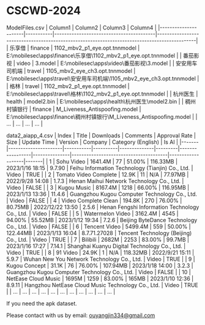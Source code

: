 # CSCWD-2024

ModelFiles.csv 
| Column1              | Column2   | Column3                                 | Column4                                                                                     |
|----------------------|-----------|-----------------------------------------|----------------------------------------------------------------------------------------------|
| 乐享借               | finance   | 1102_mbv2_p1_eye.opt.tnnmodel          | E:\mobilesec\apps\finance\乐享借\1102_mbv2_p1_eye.opt.tnnmodel                               |
| 番茄影视             | video     | 3.model                                | E:\mobilesec\apps\video\番茄影视\3.model                                                     |
| 安安用车司机端       | travel    | 1105_mbv2_eye_ch3.opt.tnnmodel         | E:\mobilesec\apps\travel\安安用车司机端\1105_mbv2_eye_ch3.opt.tnnmodel                      |
| 格林                 | travel    | 1102_mbv2_p1_eye.opt.tnnmodel          | E:\mobilesec\apps\travel\格林\1102_mbv2_p1_eye.opt.tnnmodel                                 |
| 杭州医生             | health    | model2.bin                             | E:\mobilesec\apps\health\杭州医生\model2.bin                                             |
| 稠州村镇银行         | finance   | M_Liveness_Antispoofing.model          | E:\mobilesec\apps\finance\稠州村镇银行\M_Liveness_Antispoofing.model                     |
| ...         | ...   | ...          | ...                    |


data2_aiapp_4.csv
| Index | Title                | Downloads | Comments | Approval Rate | Size    | Update Time     | Version       | Company                                | Category (English) | Is AI |
|-------|----------------------|-----------|----------|--------------|---------|-----------------|---------------|---------------------------------------|-------------------|-------|
| 1     | Sohu Video           | 1641.4M   | 77       | 51.00%       | 116.33MB | 2023/1/16 18:15 | 9.7.90        | Feihu Information Technology (Tianjin) Co., Ltd. | Video             | TRUE  |
| 2     | Tomato Video Complete | 12.9K     | 11       | N/A          | 77.97MB | 2022/9/28 14:08 | 1.7.3         | Henan Maihui Network Technology Co., Ltd. | Video             | FALSE |
| 3     | Kugou Music          | 8167.4M   | 1218     | 66.00%       | 116.95MB | 2023/1/13 13:36 | 11.4.6        | Guangzhou Kugou Computer Technology Co., Ltd. | Video             | FALSE |
| 4     | Video Complete Clean | 194.8K    | 270      | 76.00%       | 80.75MB | 2022/12/22 13:50 | 2.5.6         | Henan Fengshi Information Technology Co., Ltd. | Video             | FALSE |
| 5     | Watermelon Video     | 3162.4M   | 4545     | 94.00%       | 55.52MB | 2023/1/12 19:34 | 7.2.6         | Beijing ByteDance Technology Co., Ltd. | Video             | FALSE |
| 6     | Tencent Video        | 5499.4M   | 559      | 50.00%       | 122.44MB | 2023/1/13 16:04 | 8.7.71.27028  | Tencent Technology (Beijing) Co., Ltd. | Video             | TRUE  |
| 7     | Bilibili             | 2682M    | 2253     | 83.00%       | 99.7MB  | 2023/1/16 17:27 | 7.14.1        | Shanghai Kuanyu Digital Technology Co., Ltd. | Video             | TRUE  |
| 8     | 91 Video             | 24.9K     | 1        | N/A          | 118.32MB | 2022/9/21 15:11 | 5.9.7         | Wuhan New You Network Technology Co., Ltd. | Video             | TRUE  |
| 9     | Kugou Concept        | 31.1K     | 76       | 76.00%       | 107.94MB | 2023/1/18 14:00 | 3.2.3         | Guangzhou Kugou Computer Technology Co., Ltd. | Video             | FALSE |
| 10    | NetEase Cloud Music  | 1695M    | 1259     | 83.00%       | 165MB   | 2023/1/10 12:36 | 8.9.11        | Hangzhou NetEase Cloud Music Technology Co., Ltd. | Video             | TRUE  |
| ...    | ...      | ...     | ...       | ...       | ... | ... | ...    | ... | ...             | ... |

If you need the apk dataset.

Please contact with us by email: ouyangjin334@gmail.com
